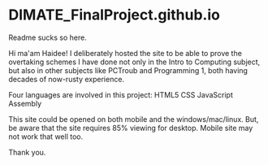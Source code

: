 # DIMATE_FinalProject.github.io

Readme sucks so here.

Hi ma'am Haidee!
I deliberately hosted the site to be able to prove the overtaking schemes I have done not only in the Intro to Computing subject, but also in other subjects like PCTroub and Programming 1, both having decades of now-rusty experience.

Four languages are involved in this project:
HTML5
CSS
JavaScript
Assembly

This site could be opened on both mobile and the windows/mac/linux. But, be aware that the site requires 85% viewing for desktop. Mobile site may not work that well too.

Thank you.
